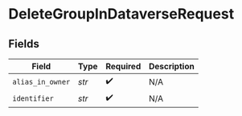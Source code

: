 # DeleteGroupInDataverseRequest


## Fields

| Field              | Type               | Required           | Description        |
| ------------------ | ------------------ | ------------------ | ------------------ |
| `alias_in_owner`   | *str*              | :heavy_check_mark: | N/A                |
| `identifier`       | *str*              | :heavy_check_mark: | N/A                |